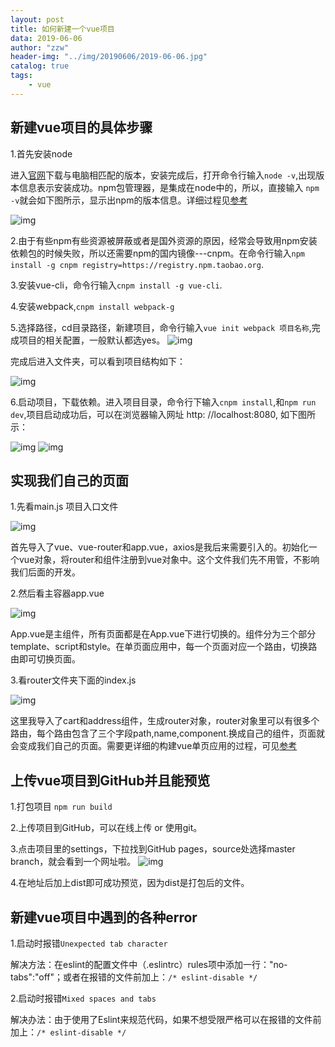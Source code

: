 ```yaml
---
layout: post
title: 如何新建一个vue项目
data: 2019-06-06
author: "zzw"
header-img: "../img/20190606/2019-06-06.jpg"
catalog: true
tags:
    - vue
---
```



## 新建vue项目的具体步骤

1.首先安装node

进入[官网](https://nodejs.org/en/download/current/)下载与电脑相匹配的版本，安装完成后，打开命令行输入` node -v `,出现版本信息表示安装成功。npm包管理器，是集成在node中的，所以，直接输入 ` npm -v `就会如下图所示，显示出npm的版本信息。详细过程见[参考](https://blog.csdn.net/wjnf012/article/details/80422313)

![img](/img/20190606/node-v.png)

2.由于有些npm有些资源被屏蔽或者是国外资源的原因，经常会导致用npm安装依赖包的时候失败，所以还需要npm的国内镜像---cnpm。在命令行输入` npm install -g cnpm registry=https://registry.npm.taobao.org `.

3.安装vue-cli，命令行输入` cnpm install -g vue-cli `.

4.安装webpack,` cnpm install webpack-g `

5.选择路径，cd目录路径，新建项目，命令行输入` vue init webpack 项目名称 `,完成项目的相关配置，一般默认都选yes。
![img](/img/20190606/start.png)

完成后进入文件夹，可以看到项目结构如下：

![img](/img/20190606/initialize.jpg)

6.启动项目，下载依赖。进入项目目录，命令行下输入` cnpm install `,和` npm run dev `,项目启动成功后，可以在浏览器输入网址 http: //localhost:8080, 如下图所示：

![img](/img/20190606/run.png)
![img](/img/20190606/browser.jpg)


## 实现我们自己的页面

1.先看main.js 项目入口文件

![img](/img/20190606/mainjs.png)

首先导入了vue、vue-router和app.vue，axios是我后来需要引入的。初始化一个vue对象，将router和组件注册到vue对象中。这个文件我们先不用管，不影响我们后面的开发。

2.然后看主容器app.vue

![img](/img/20190606/appvue.png)

App.vue是主组件，所有页面都是在App.vue下进行切换的。组件分为三个部分template、script和style。在单页面应用中，每一个页面对应一个路由，切换路由即可切换页面。

3.看router文件夹下面的index.js

![img](/img/20190606/indexjs.png)

这里我导入了cart和address组件，生成router对象，router对象里可以有很多个路由，每个路由包含了三个字段path,name,component.换成自己的组件，页面就会变成我们自己的页面。需要更详细的构建vue单页应用的过程，可见[参考](https://blog.csdn.net/zgh0711/article/details/78042677)

## 上传vue项目到GitHub并且能预览
1.打包项目 `npm run build`

2.上传项目到GitHub，可以在线上传 or 使用git。

3.点击项目里的settings，下拉找到GitHub pages，source处选择master branch，就会看到一个网址啦。
![img](/img/20190606/1.png)

4.在地址后加上dist即可成功预览，因为dist是打包后的文件。

## 新建vue项目中遇到的各种error

1.启动时报错`Unexpected tab character`

解决方法：在eslint的配置文件中（.eslintrc）rules项中添加一行："no-tabs":"off"；或者在报错的文件前加上：`/* eslint-disable */`

2.启动时报错`Mixed spaces and tabs`

解决办法：由于使用了Eslint来规范代码，如果不想受限严格可以在报错的文件前加上：`/* eslint-disable */`


